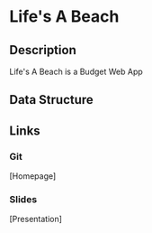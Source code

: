 # Life's A Beach

## Description
Life's A Beach is a Budget Web App

## Data Structure

## Links

### Git
[Homepage]

### Slides
[Presentation]
